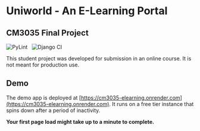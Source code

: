 # Uniworld - An E-Learning Portal

## CM3035 Final Project

![PyLint](https://github.com/adityamukho/cm3035-elearning/actions/workflows/pylint.yml/badge.svg)
&nbsp;
![Django CI](https://github.com/adityamukho/cm3035-elearning/actions/workflows/django.yml/badge.svg)

This student project was developed for submission in an online course. It is not meant for production use.

## Demo

The demo app is deployed at [https://cm3035-elearning.onrender.com](https://cm3035-elearning.onrender.com).
It runs on a free tier instance that spins down after a period of inactivity.

**Your first page load might take up to a minute to complete.**